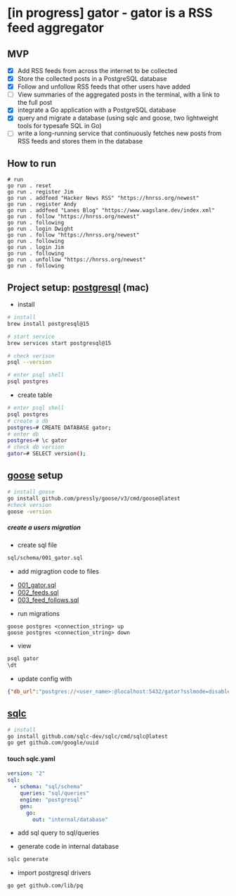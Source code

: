 # [in progress] gator - gator is a RSS feed aggregator
## MVP
- [x] Add RSS feeds from across the internet to be collected
- [x] Store the collected posts in a PostgreSQL database
- [x] Follow and unfollow RSS feeds that other users have added
- [ ] View summaries of the aggregated posts in the terminal, with a link to the full post
- [x] integrate a Go application with a PostgreSQL database
- [x] query and migrate a database (using sqlc and goose, two lightweight tools for typesafe SQL in Go)
- [ ] write a long-running service that continuously fetches new posts from RSS feeds and stores them in the database

## How to run
```
# run 
go run . reset
go run . register Jim
go run . addfeed "Hacker News RSS" "https://hnrss.org/newest"
go run . register Andy
go run . addfeed "Lanes Blog" "https://www.wagslane.dev/index.xml"
go run . follow "https://hnrss.org/newest"
go run . following
go run . login Dwight
go run . follow "https://hnrss.org/newest"
go run . following
go run . login Jim
go run . following
go run . unfollow "https://hnrss.org/newest"
go run . following
```


## Project setup: [postgresql](https://www.postgresql.org/docs) (mac)
- install 
```bash
# install
brew install postgresql@15

# start service
brew services start postgresql@15

# check verison
psql --version

# enter psql shell
psql postgres
```

- create table 
```bash
# enter psql shell
psql postgres
# create a db
postgres=# CREATE DATABASE gator;
# enter db
postgres=# \c gator
# check db version 
gator=# SELECT version();
```

## [goose](https://github.com/pressly/goose) setup 
```bash
# install goose
go install github.com/pressly/goose/v3/cmd/goose@latest
#check version
goose -version
```
##### create a users migration 
- create sql file 
```bash  
sql/schema/001_gator.sql
```
- add migragtion code to files
* [001_gator.sql](https://github.com/hectorsvill/gator/blob/main/sql/schema/001_gator.sql)
* [002_feeds.sql](https://github.com/hectorsvill/gator/blob/main/sql/schema/002_feeds.sql)
* [003_feed_follows.sql](https://github.com/hectorsvill/gator/blob/main/sql/schema/003_feed_follows.sql)

- run migrations
```
goose postgres <connection_string> up
goose postgres <connection_string> down
```
- view 
```bash
psql gator
\dt
```

- update config with
```json
{"db_url":"postgres://<user_name>:@localhost:5432/gator?sslmode=disable"}
```

## [sqlc](https://docs.sqlc.dev/en/latest/tutorials/getting-started-postgresql.html)

```bash 
# install 
go install github.com/sqlc-dev/sqlc/cmd/sqlc@latest
go get github.com/google/uuid
```
#### touch sqlc.yaml
```yaml
version: "2"
sql:
  - schema: "sql/schema"
    queries: "sql/queries"
    engine: "postgresql"
    gen:
      go:
        out: "internal/database"
```
- add sql query to sql/queries

- generate code in internal database
```bash
sqlc generate
```
- import postgresql drivers
```bash
go get github.com/lib/pq
```

